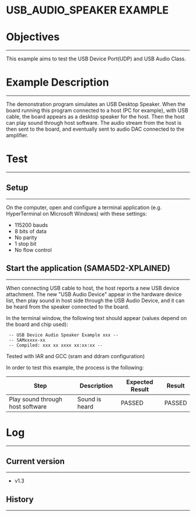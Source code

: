 USB_AUDIO_SPEAKER EXAMPLE
=========================

# Objectives
------------
This example aims to test the USB Device Port(UDP) and USB Audio Class.

# Example Description
---------------------
The demonstration program simulates an USB Desktop Speaker. When the board
running this program connected to a host (PC for example), with USB cable, the
board appears as a desktop speaker for the host. Then the host can play sound
through host software. The audio stream from the host is then sent to the
board, and eventually sent to audio DAC connected to the amplifier.

# Test
------

## Setup
--------
On the computer, open and configure a terminal application (e.g. HyperTerminal
on Microsoft Windows) with these settings:
 - 115200 bauds
 - 8 bits of data
 - No parity
 - 1 stop bit
 - No flow control

## Start the application (SAMA5D2-XPLAINED)
-------------------------------------------
When connecting USB cable to host, the host reports a new USB device
attachment. The new "USB Audio Device" appear in the hardware device list, then
play sound in host side through the USB Audio Device, and it can be heard from
the speaker connected to the board.

In the terminal window, the following text should appear (values depend on the board and chip used):
```
 -- USB Device Audio Speaker Example xxx --
 -- SAMxxxxx-xx
 -- Compiled: xxx xx xxxx xx:xx:xx --
```

Tested with IAR and GCC (sram and ddram configuration)

In order to test this example, the process is the following:

Step | Description | Expected Result | Result
-----|-------------|-----------------|-------
Play sound through host software | Sound is heard | PASSED | PASSED


# Log
-----

## Current version
------------------
 - v1.3

## History
----------
